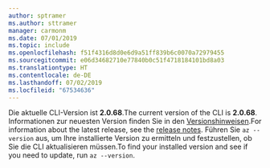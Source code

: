 ```yaml
---
author: sptramer
ms.author: sttramer
manager: carmonm
ms.date: 07/01/2019
ms.topic: include
ms.openlocfilehash: f51f4316d8d0e6d9a51ff839b6c0070a72979455
ms.sourcegitcommit: e06d34682710e77840b0c51f4718184101bd8a03
ms.translationtype: HT
ms.contentlocale: de-DE
ms.lasthandoff: 07/02/2019
ms.locfileid: "67534636"
---
```

<span data-ttu-id="16a55-101">Die aktuelle CLI-Version ist __2.0.68__.</span><span class="sxs-lookup"><span data-stu-id="16a55-101">The current version of the CLI is __2.0.68__.</span></span> <span data-ttu-id="16a55-102">Informationen zur neuesten Version finden Sie in den [Versionshinweisen](../release-notes-azure-cli.md).</span><span class="sxs-lookup"><span data-stu-id="16a55-102">For information about the latest release, see the [release notes](../release-notes-azure-cli.md).</span></span> <span data-ttu-id="16a55-103">Führen Sie `az --version` aus, um Ihre installierte Version zu ermitteln und festzustellen, ob Sie die CLI aktualisieren müssen.</span><span class="sxs-lookup"><span data-stu-id="16a55-103">To find your installed version and see if you need to update, run `az --version`.</span></span>
